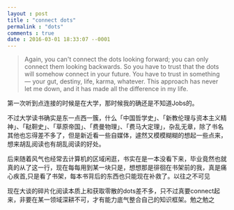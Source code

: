```yaml
---
layout : post
title : "connect dots"
permalink : "dots"
comments : true
date : 2016-03-01 18:33:07 --0001
---
```


>Again, you can't connect the dots looking forward; you can only connect them looking backwards. So you have to trust that the dots will somehow connect in 
your future. You have to trust in something — your gut, destiny, life, karma, whatever. This approach has never let me down, and it has made all the difference in my life. 

第一次听到点连接的时候是在大学，那时候我的确还是不知道Jobs的。

不过大学读书确实是东一点西一簇，什么「中国哲学史」、「新教伦理与资本主义精神」、「鞑靼史」、「草原帝国」、「费曼物理」、「费马大定理」，杂乱无章，除了书名其他也忘得差不多了，但是新近看一些自媒体，遽然又模模糊糊的想起一些点来，想来胡乱阅读也有胡乱阅读的好处。

后来随着风气也经常去计算机的区域闲逛，书实在是一本没看下来，毕业竟然也就真的从了这一行，现在每每用到某一块只是，想想那是徘徊在书架前的我，真是痛心疾首,只是看了书架，每本书背后的东西也只能现在补救了。以往之不可见

现在大谈的碎片化阅读本质上和获取零散的dots差不多，只不过真要connect起来，非要在某一领域深耕不可，才有能力底气整合自己的知识框架。勉之勉之